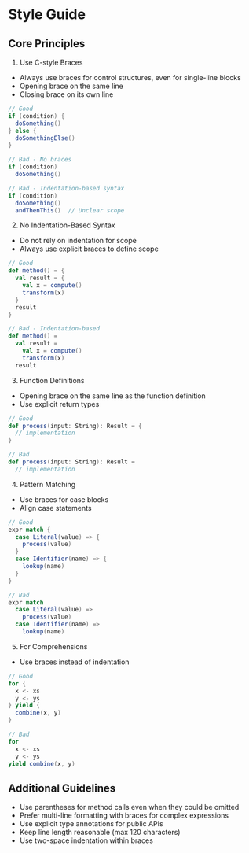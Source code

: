 # Style Guide

## Core Principles

1. Use C-style Braces
- Always use braces for control structures, even for single-line blocks
- Opening brace on the same line
- Closing brace on its own line
```scala
// Good
if (condition) {
  doSomething()
} else {
  doSomethingElse()
}

// Bad - No braces
if (condition)
  doSomething()

// Bad - Indentation-based syntax
if (condition)
  doSomething()
  andThenThis()  // Unclear scope
```

2. No Indentation-Based Syntax
- Do not rely on indentation for scope
- Always use explicit braces to define scope
```scala
// Good
def method() = {
  val result = {
    val x = compute()
    transform(x)
  }
  result
}

// Bad - Indentation-based
def method() =
  val result =
    val x = compute()
    transform(x)
  result
```

3. Function Definitions
- Opening brace on the same line as the function definition
- Use explicit return types
```scala
// Good
def process(input: String): Result = {
  // implementation
}

// Bad
def process(input: String): Result = 
  // implementation
```

4. Pattern Matching
- Use braces for case blocks
- Align case statements
```scala
// Good
expr match {
  case Literal(value) => {
    process(value)
  }
  case Identifier(name) => {
    lookup(name)
  }
}

// Bad
expr match
  case Literal(value) =>
    process(value)
  case Identifier(name) =>
    lookup(name)
```

5. For Comprehensions
- Use braces instead of indentation
```scala
// Good
for {
  x <- xs
  y <- ys
} yield {
  combine(x, y)
}

// Bad
for
  x <- xs
  y <- ys
yield combine(x, y)
```

## Additional Guidelines

- Use parentheses for method calls even when they could be omitted
- Prefer multi-line formatting with braces for complex expressions
- Use explicit type annotations for public APIs
- Keep line length reasonable (max 120 characters)
- Use two-space indentation within braces
